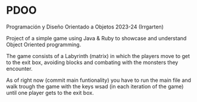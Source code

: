 # PDOO
Programación y Diseño Orientado a Objetos 2023-24 (Irrgarten)

Project of a simple game using Java & Ruby to showcase and understand Object Oriented programming.

The game consists of a Labyrinth (matrix) in which the players move to get to the exit box, avoiding blocks and combating with the monsters they encounter.


As of right now (commit main funtionality) you have to run the main file and walk trough the game with the keys wsad (in each iteration of the game) until one player gets to the exit box.
